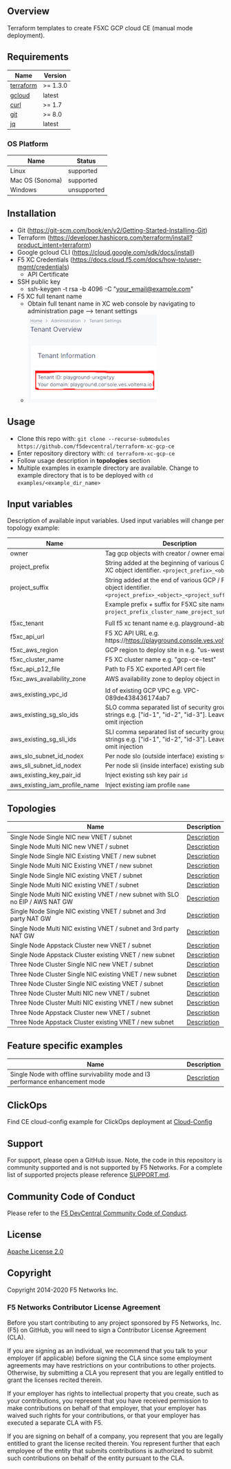## Overview

Terraform templates to create F5XC GCP cloud CE (manual mode deployment).

## Requirements

| Name                                                                                     | Version   |
|------------------------------------------------------------------------------------------|-----------|
| <a name="requirement_terraform"></a> [terraform](https://github.com/hashicorp/terraform) | \>= 1.3.0 |
| <a name="requirement_gcloud"></a> [gcloud](https://cloud.google.com/cli?hl=en)           | latest    |
| <a name="requirement_curl"></a> [curl](https://curl.se/)                                 | \>= 1.7   |
| <a name="requirement_git"></a> [git](https://git-scm.com/)                               | \>= 8.0   |
| <a name="requirement_jq"></a> [jq](https://jqlang.github.io/jq/)                         | latest    |

### OS Platform

| Name            | Status      |
|-----------------|-------------|
| Linux           | supported   |
| Mac OS (Sonoma) | supported   |
| Windows         | unsupported |

## Installation

- Git (https://git-scm.com/book/en/v2/Getting-Started-Installing-Git)
- Terraform (https://developer.hashicorp.com/terraform/install?product_intent=terraform)
- Google gcloud CLI (https://cloud.google.com/sdk/docs/install)
- F5 XC Credentials (https://docs.cloud.f5.com/docs/how-to/user-mgmt/credentials)
    * API Certificate
- SSH public key
    * ssh-keygen -t rsa -b 4096 -C "your_email@example.com"
- F5 XC full tenant name
    * Obtain full tenant name in XC web console by navigating to administration page --> tenant settings
    * ![Tenant Overview](images/tenant_overview_small.png)

## Usage

- Clone this repo with: `git clone --recurse-submodules https://github.com/f5devcentral/terraform-xc-gcp-ce`
- Enter repository directory with: `cd terraform-xc-gcp-ce`
- Follow usage description in __topologies__ section
- Multiple examples in example directory are available. Change to example directory that is to be deployed
  with `cd examples/<example_dir_name>`

## Input variables

Description of available input variables. Used input variables will change per topology example:

| Name                          | Description                                                                                                        |
|-------------------------------|--------------------------------------------------------------------------------------------------------------------|
| owner                         | Tag gcp objects with creator / owner email address                                                                 |
| project_prefix                | String added at the beginning of various GCP / F5 XC object identifier. `<project_prefix>_<object>`                |
| project_suffix                | String added at the end of various GCP / F5 XC object identifier. `<project_prefix>_<object>_<project_suffix>`     |
|                               | Example prefix + suffix for F5XC site name `project_prefix_cluster_name_project_suffix`                            |
|                               |                                                                                                                    |
| f5xc_tenant                   | Full f5 xc tenant name e.g. playground-abcdefg                                                                     |
| f5xc_api_url                  | F5 XC API URL e.g. https://https://playground.console.ves.volterra.io/api                                          |
| f5xc_aws_region               | GCP region to deploy site in e.g. "us-west-2"                                                                      |
| f5xc_cluster_name             | F5 XC cluster name e.g. "gcp-ce-test"                                                                              |
| f5xc_api_p12_file             | Path to F5 XC exported API cert file                                                                               |
| f5xc_aws_availability_zone    | AWS availability zone to deploy object in                                                                          |
|                               |                                                                                                                    |
| aws_existing_vpc_id           | Id of existing GCP VPC e.g. VPC-089de438436174ab7                                                                  |
| aws_existing_sg_slo_ids       | SLO comma separated list of security group id strings e.g. ["id-1", "id-2", "id-3"]. Leave empty to omit injection |
| aws_existing_sg_sli_ids       | SLI comma separated list of security group id strings e.g. ["id-1", "id-2", "id-3"]. Leave empty to omit injection |
| aws_slo_subnet_id_node`X`     | Per node slo (outside interface) existing subnet id                                                                |
| aws_sli_subnet_id_node`X`     | Per node sli (inside interface) existing subnet id                                                                 |
| aws_existing_key_pair_id      | Inject existing ssh key pair `id`                                                                                  |
| aws_existing_iam_profile_name | Inject existing iam profile `name`                                                                                 |

## Topologies

| Name                                                                          | Description                                                                                       |
|-------------------------------------------------------------------------------|---------------------------------------------------------------------------------------------------|
| Single Node Single NIC new VNET / subnet                                      | [Description](examples/single_node_single_nic_new_vpc_new_subnet/README.md)                       |
| Single Node Multi NIC new VNET / subnet                                       | [Description](examples/single_node_multi_nic_new_vpc_new_subnet/README.md)                        |
| Single Node Single NIC Existing VNET / new subnet                             | [Description](examples/single_node_single_nic_existing_vpc_new_subnet/README.md)                  |
| Single Node Multi NIC Existing VNET / new subnet                              | [Description](examples/single_node_multi_nic_existing_vpc_new_subnet/README.md)                   |
| Single Node Single NIC existing VNET / subnet                                 | [Description](examples/single_node_single_nic_existing_vpc_existing_subnet/README.md)             |
| Single Node Multi NIC existing VNET / subnet                                  | [Description](examples/single_node_multi_nic_existing_vpc_existing_subnet/README.md)              |
| Single Node Multi NIC existing VNET / new subnet with SLO no EIP / AWS NAT GW | [Description](examples/single_node_multi_nic_existing_vpc_and_subnet_nat_no_eip/README.md)        |
| Single Node Single NIC existing VNET / subnet and 3rd party NAT GW            | [Description](examples/single_node_single_nic_existing_vpc_and_subnet_3rd_party_nat_gw/README.md) |
| Single Node Multi NIC existing VNET / subnet and 3rd party NAT GW             | [Description](examples/single_node_multi_nic_existing_vpc_and_subnet_3rd_party_nat_gw/README.md)  |
| Single Node Appstack Cluster new VNET / subnet                                | [Description](examples/single_node_cluster_appstack_new_vpc_new_subnet/README.md)                 |
| Single Node Appstack Cluster existing VNET / new subnet                       | [Description](examples/single_node_cluster_appstack_existing_vpc_new_subnet/README.md)            |
| Three Node Cluster Single NIC new VNET / subnet                               | [Description](examples/three_node_cluster_single_nic_new_vpc_new_subnet/README.md)                |
| Three Node Cluster Single NIC existing VNET / new subnet                      | [Description](examples/three_node_cluster_single_nic_existing_vpc_new_subnet/README.md)           |
| Three Node Cluster Single NIC existing VNET / subnet                          | [Description](examples/three_node_cluster_single_nic_existing_vpc_existing_subnet/README.md)      |
| Three Node Cluster Multi NIC new VNET / subnet                                | [Description](examples/three_node_cluster_multi_nic_new_vpc_new_subnet/README.md)                 |
| Three Node Cluster Multi NIC existing VNET / new subnet                       | [Description](examples/three_node_cluster_multi_nic_existing_vpc_new_subnet/README.md)            |
| Three Node Appstack Cluster new VNET / subnet                                 | [Description](examples/three_node_cluster_appstack_new_vpc_new_subnet/README.md)                  |
| Three Node Appstack Cluster existing VNET / new subnet                        | [Description](examples/three_node_cluster_appstack_existing_vpc_new_subnet/README.md)             |

## Feature specific examples

| Name                                                                            | Description                                                                               |
|---------------------------------------------------------------------------------|-------------------------------------------------------------------------------------------|
| Single Node with offline survivability mode and l3 performance enhancement mode | [Description](examples/single_node_single_nic_new_vpc_new_subnet_jframe_l7_osm/README.md) |

## ClickOps

Find CE cloud-config example for ClickOps deployment at [Cloud-Config](clickops/f5-ce-data.yml)

## Support

For support, please open a GitHub issue. Note, the code in this repository is community supported and is not supported
by F5 Networks. For a complete list of supported projects please reference [SUPPORT.md](SUPPORT.md).

## Community Code of Conduct

Please refer to the [F5 DevCentral Community Code of Conduct](code_of_conduct.md).

## License

[Apache License 2.0](LICENSE)

## Copyright

Copyright 2014-2020 F5 Networks Inc.

### F5 Networks Contributor License Agreement

Before you start contributing to any project sponsored by F5 Networks, Inc. (F5) on GitHub, you will need to sign a
Contributor License Agreement (CLA).

If you are signing as an individual, we recommend that you talk to your employer (if applicable) before signing the CLA
since some employment agreements may have restrictions on your contributions to other projects.
Otherwise, by submitting a CLA you represent that you are legally entitled to grant the licenses recited therein.

If your employer has rights to intellectual property that you create, such as your contributions, you represent that you
have received permission to make contributions on behalf of that employer, that your employer has waived such rights for
your contributions, or that your employer has executed a separate CLA with F5.

If you are signing on behalf of a company, you represent that you are legally entitled to grant the license recited
therein.
You represent further that each employee of the entity that submits contributions is authorized to submit such
contributions on behalf of the entity pursuant to the CLA.
